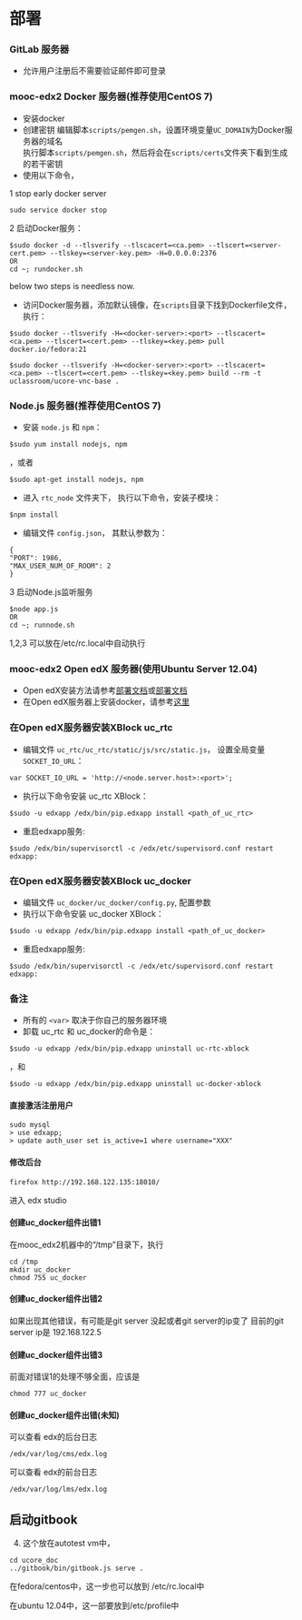 部署
========

### GitLab 服务器
* 允许用户注册后不需要验证邮件即可登录  


### mooc-edx2 Docker 服务器(推荐使用CentOS 7)
* 安装docker
* 创建密钥
  编辑脚本`scripts/pemgen.sh`，设置环境变量`UC_DOMAIN`为Docker服务器的域名  
  执行脚本`scripts/pemgen.sh`，然后将会在`scripts/certs`文件夹下看到生成的若干密钥
* 使用以下命令，

1 stop early docker server

```
sudo service docker stop
```

2 启动Docker服务：  
```
$sudo docker -d --tlsverify --tlscacert=<ca.pem> --tlscert=<server-cert.pem> --tlskey=<server-key.pem> -H=0.0.0.0:2376
OR
cd ~; rundocker.sh
```

below two steps is needless now.

* 访问Docker服务器，添加默认镜像，在`scripts`目录下找到Dockerfile文件，执行： 
```
$sudo docker --tlsverify -H=<docker-server>:<port> --tlscacert=<ca.pem> --tlscert=<cert.pem> --tlskey=<key.pem> pull docker.io/fedora:21
```
```
$sudo docker --tlsverify -H=<docker-server>:<port> --tlscacert=<ca.pem> --tlscert=<cert.pem> --tlskey=<key.pem> build --rm -t uclassroom/ucore-vnc-base .
```


### Node.js 服务器(推荐使用CentOS 7)
* 安装 `node.js` 和 `npm`：  
```
$sudo yum install nodejs, npm
```  
  ，或者  
```
$sudo apt-get install nodejs, npm
```  
* 进入 `rtc_node` 文件夹下， 执行以下命令，安装子模块：  
```
$npm install
```  
* 编辑文件 `config.json`， 其默认参数为：  
```
{
"PORT": 1986,
"MAX_USER_NUM_OF_ROOM": 2
}
```

3 启动Node.js监听服务
```
$node app.js
OR
cd ~; runnode.sh

```
1,2,3 可以放在/etc/rc.local中自动执行

### mooc-edx2  Open edX 服务器(使用Ubuntu Server 12.04)
* Open edX安装方法请参考[部署文档](https://github.com/ggxx/code-viewer/blob/master/%E9%83%A8%E7%BD%B2%E6%96%87%E6%A1%A3.md)或[部署文档](https://github.com/xyongcn/code-viewer/blob/master/%E9%83%A8%E7%BD%B2%E6%96%87%E6%A1%A3.md)  
* 在Open edX服务器上安装docker，请参考[这里](http://docs.docker.com/installation/ubuntulinux/#ubuntu-precise-1204-lts-64-bit)  


### 在Open edX服务器安装XBlock uc_rtc
* 编辑文件 `uc_rtc/uc_rtc/static/js/src/static.js`， 设置全局变量 `SOCKET_IO_URL`：  
```
var SOCKET_IO_URL = 'http://<node.server.host>:<port>';
```
* 执行以下命令安装 uc_rtc XBlock：  
```
$sudo -u edxapp /edx/bin/pip.edxapp install <path_of_uc_rtc>
```
* 重启edxapp服务:  
```
$sudo /edx/bin/supervisorctl -c /edx/etc/supervisord.conf restart edxapp:
```


### 在Open edX服务器安装XBlock uc_docker
* 编辑文件 `uc_docker/uc_docker/config.py`, 配置参数
* 执行以下命令安装 uc_docker XBlock：  
```
$sudo -u edxapp /edx/bin/pip.edxapp install <path_of_uc_docker>
```
* 重启edxapp服务:  
```
$sudo /edx/bin/supervisorctl -c /edx/etc/supervisord.conf restart edxapp:
```

### 备注
* 所有的 `<var>` 取决于你自己的服务器环境
* 卸载 uc_rtc 和 uc_docker的命令是：  
```
$sudo -u edxapp /edx/bin/pip.edxapp uninstall uc-rtc-xblock
```  
  ，和
```
$sudo -u edxapp /edx/bin/pip.edxapp uninstall uc-docker-xblock
```


#### 直接激活注册用户
```
sudo mysql
> use edxapp;
> update auth_user set is_active=1 where username="XXX"
```
#### 修改后台
```
firefox http://192.168.122.135:18010/
```
进入 edx studio

#### 创建uc_docker组件出错1
在mooc_edx2机器中的“/tmp”目录下，执行
```
cd /tmp
mkdir uc_docker
chmod 755 uc_docker
```
#### 创建uc_docker组件出错2
如果出现其他错误，有可能是git server 没起或者git server的ip变了
目前的git server ip是 192.168.122.5

#### 创建uc_docker组件出错3
前面对错误1的处理不够全面，应该是
```
chmod 777 uc_docker
```
#### 创建uc_docker组件出错(未知)
可以查看 edx的后台日志
```
/edx/var/log/cms/edx.log
```
可以查看 edx的前台日志
```
/edx/var/log/lms/edx.log
```

## 启动gitbook
4. 这个放在autotest vm中，
```
cd ucore_doc
../gitbook/bin/gitbook.js serve .
```
在fedora/centos中，这一步也可以放到 /etc/rc.local中

在ubuntu 12.04中，这一部要放到/etc/profile中
